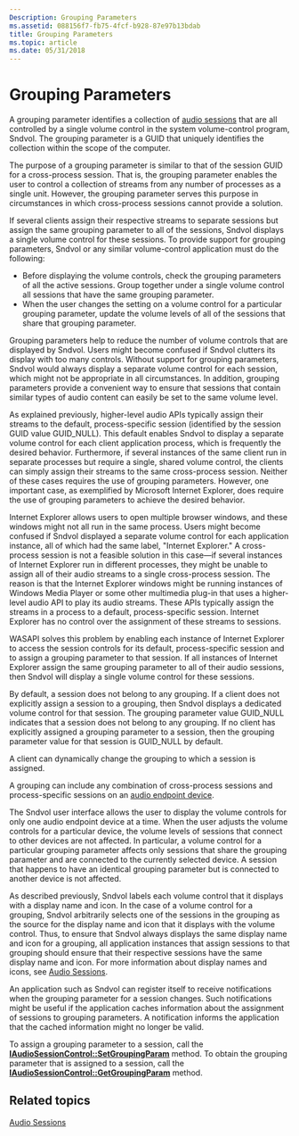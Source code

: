 ```yaml
---
Description: Grouping Parameters
ms.assetid: 088156f7-fb75-4fcf-b928-87e97b13bdab
title: Grouping Parameters
ms.topic: article
ms.date: 05/31/2018
---
```


# Grouping Parameters

A grouping parameter identifies a collection of [audio sessions](audio-sessions.md) that are all controlled by a single volume control in the system volume-control program, Sndvol. The grouping parameter is a GUID that uniquely identifies the collection within the scope of the computer.

The purpose of a grouping parameter is similar to that of the session GUID for a cross-process session. That is, the grouping parameter enables the user to control a collection of streams from any number of processes as a single unit. However, the grouping parameter serves this purpose in circumstances in which cross-process sessions cannot provide a solution.

If several clients assign their respective streams to separate sessions but assign the same grouping parameter to all of the sessions, Sndvol displays a single volume control for these sessions. To provide support for grouping parameters, Sndvol or any similar volume-control application must do the following:

-   Before displaying the volume controls, check the grouping parameters of all the active sessions. Group together under a single volume control all sessions that have the same grouping parameter.
-   When the user changes the setting on a volume control for a particular grouping parameter, update the volume levels of all of the sessions that share that grouping parameter.

Grouping parameters help to reduce the number of volume controls that are displayed by Sndvol. Users might become confused if Sndvol clutters its display with too many controls. Without support for grouping parameters, Sndvol would always display a separate volume control for each session, which might not be appropriate in all circumstances. In addition, grouping parameters provide a convenient way to ensure that sessions that contain similar types of audio content can easily be set to the same volume level.

As explained previously, higher-level audio APIs typically assign their streams to the default, process-specific session (identified by the session GUID value GUID\_NULL). This default enables Sndvol to display a separate volume control for each client application process, which is frequently the desired behavior. Furthermore, if several instances of the same client run in separate processes but require a single, shared volume control, the clients can simply assign their streams to the same cross-process session. Neither of these cases requires the use of grouping parameters. However, one important case, as exemplified by Microsoft Internet Explorer, does require the use of grouping parameters to achieve the desired behavior.

Internet Explorer allows users to open multiple browser windows, and these windows might not all run in the same process. Users might become confused if Sndvol displayed a separate volume control for each application instance, all of which had the same label, "Internet Explorer." A cross-process session is not a feasible solution in this case—if several instances of Internet Explorer run in different processes, they might be unable to assign all of their audio streams to a single cross-process session. The reason is that the Internet Explorer windows might be running instances of Windows Media Player or some other multimedia plug-in that uses a higher-level audio API to play its audio streams. These APIs typically assign the streams in a process to a default, process-specific session. Internet Explorer has no control over the assignment of these streams to sessions.

WASAPI solves this problem by enabling each instance of Internet Explorer to access the session controls for its default, process-specific session and to assign a grouping parameter to that session. If all instances of Internet Explorer assign the same grouping parameter to all of their audio sessions, then Sndvol will display a single volume control for these sessions.

By default, a session does not belong to any grouping. If a client does not explicitly assign a session to a grouping, then Sndvol displays a dedicated volume control for that session. The grouping parameter value GUID\_NULL indicates that a session does not belong to any grouping. If no client has explicitly assigned a grouping parameter to a session, then the grouping parameter value for that session is GUID\_NULL by default.

A client can dynamically change the grouping to which a session is assigned.

A grouping can include any combination of cross-process sessions and process-specific sessions on an [audio endpoint device](audio-endpoint-devices.md).

The Sndvol user interface allows the user to display the volume controls for only one audio endpoint device at a time. When the user adjusts the volume controls for a particular device, the volume levels of sessions that connect to other devices are not affected. In particular, a volume control for a particular grouping parameter affects only sessions that share the grouping parameter and are connected to the currently selected device. A session that happens to have an identical grouping parameter but is connected to another device is not affected.

As described previously, Sndvol labels each volume control that it displays with a display name and icon. In the case of a volume control for a grouping, Sndvol arbitrarily selects one of the sessions in the grouping as the source for the display name and icon that it displays with the volume control. Thus, to ensure that Sndvol always displays the same display name and icon for a grouping, all application instances that assign sessions to that grouping should ensure that their respective sessions have the same display name and icon. For more information about display names and icons, see [Audio Sessions](audio-sessions.md).

An application such as Sndvol can register itself to receive notifications when the grouping parameter for a session changes. Such notifications might be useful if the application caches information about the assignment of sessions to grouping parameters. A notification informs the application that the cached information might no longer be valid.

To assign a grouping parameter to a session, call the [**IAudioSessionControl::SetGroupingParam**](/windows/desktop/api/Audiopolicy/nf-audiopolicy-iaudiosessioncontrol-setgroupingparam) method. To obtain the grouping parameter that is assigned to a session, call the [**IAudioSessionControl::GetGroupingParam**](/windows/desktop/api/Audiopolicy/nf-audiopolicy-iaudiosessioncontrol-getgroupingparam) method.

## Related topics

<dl> <dt>

[Audio Sessions](audio-sessions.md)
</dt> </dl>

 

 



